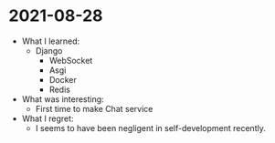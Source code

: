 # 2021-08-28

- What I learned: 
  - Django
    - WebSocket
    - Asgi
    - Docker
    - Redis
- What was interesting: 
  - First time to make Chat service
- What I regret: 
  - I seems to have been negligent in self-development recently.
